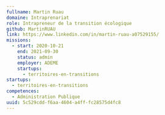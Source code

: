 ```yaml
---
fullname: Martin Ruau
domaine: Intraprenariat
role: Intrapreneur de la transition écologique
github: MartinRUAU
link: https://www.linkedin.com/in/martin-ruau-a07529155/
missions:
  - start: 2020-10-21
    end: 2021-09-30
    status: admin
    employer: ADEME
    startups:
      - territoires-en-transitions
startups:
  - territoires-en-transitions
competences:
  - Administration Publique
uuid: 5c529cdd-f6aa-4604-a4ff-fc28575d4fc8
---
```

